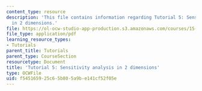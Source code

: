 ```yaml
---
content_type: resource
description: 'This file contains information regarding Tutorial 5: Sensitivity analysis
  in 2 dimensions.'
file: https://ol-ocw-studio-app-production.s3.amazonaws.com/courses/15-053-optimization-methods-in-management-science-spring-2013/f545165925c65b805a9be141cf52f05e_MIT15_053S13_tut05.pdf
file_type: application/pdf
learning_resource_types:
- Tutorials
parent_title: Tutorials
parent_type: CourseSection
resourcetype: Document
title: 'Tutorial 5: Sensitivity analysis in 2 dimensions'
type: OCWFile
uid: f5451659-25c6-5b80-5a9b-e141cf52f05e
---
```

